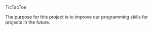 TicTacToe

The purpose for this project is to improve our
 programming skills for projects in the future.
